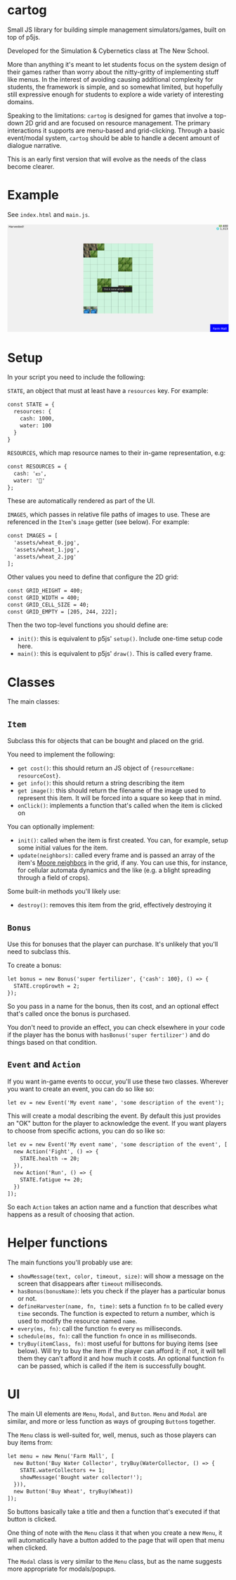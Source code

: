 # cartog

Small JS library for building simple management simulators/games, built on top of p5js.

Developed for the Simulation & Cybernetics class at The New School.

More than anything it's meant to let students focus on the system design of their games rather than worry about the nitty-gritty of implementing stuff like menus. In the interest of avoiding causing additional complexity for students, the framework is simple, and so somewhat limited, but hopefully still expressive enough for students to explore a wide variety of interesting domains.

Speaking to the limitations: `cartog` is designed for games that involve a top-down 2D grid and are focused on resource management. The primary interactions it supports are menu-based and grid-clicking. Through a basic event/modal system, `cartog` should be able to handle a decent amount of dialogue narrative.

This is an early first version that will evolve as the needs of the class become clearer.

# Example

See `index.html` and `main.js`.

![](shot.png)

# Setup

In your script you need to include the following:

`STATE`, an object that must at least have a `resources` key. For example:

```
const STATE = {
  resources: {
    cash: 1000,
    water: 100
  }
}
```

`RESOURCES`, which map resource names to their in-game representation, e.g:

```
const RESOURCES = {
  cash: '💵',
  water: '🚰'
};
```

These are automatically rendered as part of the UI.

`IMAGES`, which passes in relative file paths of images to use. These are referenced in the `Item`'s `image` getter (see below). For example:

```
const IMAGES = [
  'assets/wheat_0.jpg',
  'assets/wheat_1.jpg',
  'assets/wheat_2.jpg'
];
```

Other values you need to define that configure the 2D grid:

```
const GRID_HEIGHT = 400;
const GRID_WIDTH = 400;
const GRID_CELL_SIZE = 40;
const GRID_EMPTY = [205, 244, 222];
```

Then the two top-level functions you should define are:

- `init()`: this is equivalent to p5js' `setup()`. Include one-time setup code here.
- `main()`: this is equivalent to p5js' `draw()`. This is called every frame.

# Classes

The main classes:

## `Item`

Subclass this for objects that can be bought and placed on the grid.

You need to implement the following:

- `get cost()`: this should return an JS object of `{resourceName: resourceCost}`.
- `get info()`: this should return a string describing the item
- `get image()`: this should return the filename of the image used to represent this item. It will be forced into a square so keep that in mind.
- `onClick()`: implements a function that's called when the item is clicked on

You can optionally implement:

- `init()`: called when the item is first created. You can, for example, setup some initial values for the item.
- `update(neighbors)`: called every frame and is passed an array of the item's [Moore neighbors](https://en.wikipedia.org/wiki/Moore_neighborhood) in the grid, if any. You can use this, for instance, for cellular automata dynamics and the like (e.g. a blight spreading through a field of crops).

Some built-in methods you'll likely use:

- `destroy()`: removes this item from the grid, effectively destroying it

## `Bonus`

Use this for bonuses that the player can purchase. It's unlikely that you'll need to subclass this.

To create a bonus:

```
let bonus = new Bonus('super fertilizer', {'cash': 100}, () => {
  STATE.cropGrowth = 2;
});
```
So you pass in a name for the bonus, then its cost, and an optional effect that's called once the bonus is purchased.

You don't need to provide an effect, you can check elsewhere in your code if the player has the bonus with `hasBonus('super fertilizer')` and do things based on that condition.

## `Event` and `Action`

If you want in-game events to occur, you'll use these two classes. Wherever you want to create an event, you can do so like so:

```
let ev = new Event('My event name', 'some description of the event');
```

This will create a modal describing the event. By default this just provides an "OK" button for the player to acknowledge the event. If you want players to choose from specific actions, you can do so like so:

```
let ev = new Event('My event name', 'some description of the event', [
  new Action('Fight', () => {
    STATE.health -= 20;
  }),
  new Action('Run', () => {
    STATE.fatigue += 20;
  })
]);
```

So each `Action` takes an action name and a function that describes what happens as a result of choosing that action.

# Helper functions

The main functions you'll probably use are:

- `showMessage(text, color, timeout, size)`: will show a message on the screen that disappears after `timeout` milliseconds.
- `hasBonus(bonusName)`: lets you check if the player has a particular bonus or not.
- `defineHarvester(name, fn, time)`: sets a function `fn` to be called every `time` seconds. The function is expected to return a number, which is used to modify the resource named `name`.
- `every(ms, fn)`: call the function `fn` every `ms` milliseconds.
- `schedule(ms, fn)`: call the function `fn` once in `ms` milliseconds.
- `tryBuy(itemClass, fn)`: most useful for buttons for buying items (see below). Will try to buy the item if the player can afford it; if not, it will tell them they can't afford it and how much it costs. An optional function `fn` can be passed, which is called if the item is successfully bought.

# UI

The main UI elements are `Menu`, `Modal`, and `Button`. `Menu` and `Modal` are similar, and more or less function as ways of grouping `Button`s together.

The `Menu` class is well-suited for, well, menus, such as those players can buy items from:

```
let menu = new Menu('Farm Mall', [
  new Button('Buy Water Collector', tryBuy(WaterCollector, () => {
    STATE.waterCollectors += 1;
    showMessage('Bought water collector!');
  })),
  new Button('Buy Wheat', tryBuy(Wheat))
]);
```

So buttons basically take a title and then a function that's executed if that button is clicked.

One thing of note with the `Menu` class it that when you create a new `Menu`, it will automatically have a button added to the page that will open that menu when clicked.

The `Modal` class is very similar to the `Menu` class, but as the name suggests more appropriate for modals/popups.